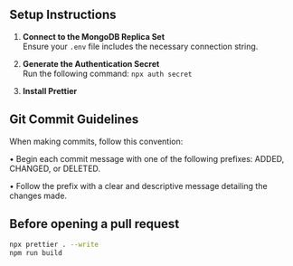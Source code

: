 ## Setup Instructions

1. **Connect to the MongoDB Replica Set**  
   Ensure your `.env` file includes the necessary connection string.

2. **Generate the Authentication Secret**  
   Run the following command: `npx auth secret`

3. **Install Prettier**

## Git Commit Guidelines

When making commits, follow this convention:

• Begin each commit message with one of the following prefixes: ADDED, CHANGED, or DELETED.

• Follow the prefix with a clear and descriptive message detailing the changes made.

## Before opening a pull request

```bash
npx prettier . --write
npm run build
```
